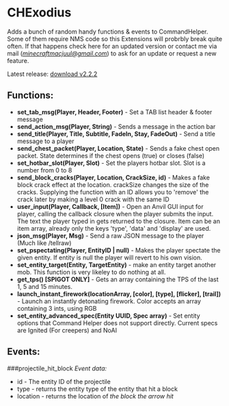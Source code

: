 # CHExodius
Adds a bunch of random handy functions & events to CommandHelper. Some of them require NMS code so this Extensions will probrbly break quite often. If that happens check here for an updated version or contact me via mail (*minecraftmacjuul@gmail.com*) to ask for an update or request a new feature.

Latest release: [download v2.2.2](https://github.com/macjuul/CHExodius/releases/tag/v2.2.2)

## Functions:
+ **set_tab_msg(Player, Header, Footer)** - Set a TAB list header & footer message
+ **send_action_msg(Player, String)** - Sends a message in the action bar
+ **send_title(Player, Title, Subtitle, FadeIn, Stay, FadeOut)** - Send a title message to a player
+ **send_chest_packet(Player, Location, State)** - Sends a fake chest open packet. State determines if the chest opens (true) or closes (false)
+ **set_hotbar_slot(Player, Slot)** - Set the players hotbar slot. Slot is a number from 0 to 8
+ **send_block_cracks(Player, Location, CrackSize, id)** - Makes a fake block crack effect at the location. crackSize changes the size of the cracks. Supplying the function with an ID allows you to 'remove' the crack later by making a level 0 crack with the same ID
+ **user_input(Player, Callback, [Item])** - Open an Anvil GUI input for player, calling the callback closure when the player submits the input. The text the player typed in gets returned to the closure. Item can be an item array, already only the keys 'type', 'data' and 'display' are used.
+ **json_msg(Player, Msg)** - Send a raw JSON message to the player (Much like /tellraw)
+ **set_pspectating(Player, EntityID | null)** - Makes the player spectate the given entity. If entity is null the player will revert to his own vision.
+ **set_entity_target(Entity, TargetEntity)** - make an entity target another mob. This function is very likeley to do nothing at all.
+ **get_tps() [SPIGOT ONLY]** - Gets an array containing the TPS of the last 1, 5 and 15 minutes.
+ **launch_instant_firework(locationArray, [color], [type], [flicker], [trail])** - Launch an instantly detonating firework. Color accepts an array containing 3 ints, using RGB
+  **set_entity_advanced_spec(Entity UUID, Spec array)** - Set entity options that Command Helper does not support directly. Current specs are Ignited (For creepers) and NoAI

## Events:
###projectile_hit_block
*Event data:*
* id - The entity ID of the projectile
* type - returns the entity type of the entity that hit a block
* location - returns the location of _the block the arrow hit_
